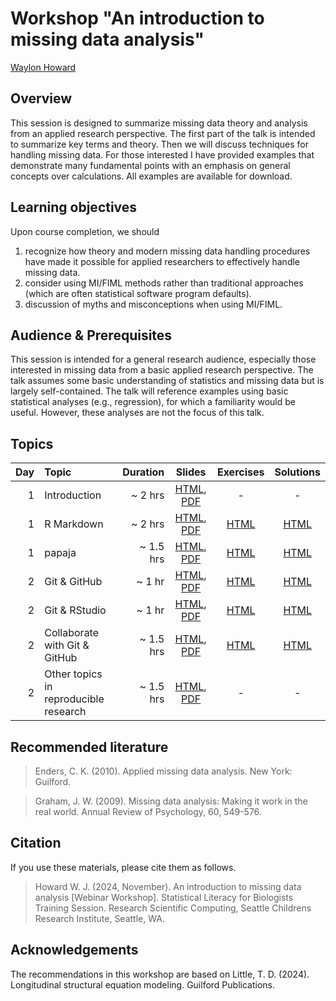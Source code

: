 # Workshop "An introduction to missing data analysis"

[Waylon Howard](https://wwwaylon.github.io/)

## Overview

This session is designed to summarize missing data theory and analysis from an applied research perspective. The first part of the talk is intended to summarize key terms and theory. Then we will discuss techniques for handling missing data. For those interested I have provided examples that demonstrate many fundamental points with an emphasis on general concepts over calculations. All examples are available for download.

## Learning objectives

Upon course completion, we should

1. recognize how theory and modern missing data handling procedures have made it possible for applied researchers to effectively handle missing data.
2. consider using MI/FIML methods rather than traditional approaches (which are often statistical software program defaults). 
3. discussion of myths and misconceptions when using MI/FIML. 

## Audience & Prerequisites

This session is intended for a general research audience, especially those interested in missing data from a basic applied research perspective. The talk assumes some basic understanding of statistics and missing data but is largely self-contained. The talk will reference examples using basic statistical analyses (e.g., regression), for which a familiarity would be useful. However, these analyses are not the focus of this talk. 

## Topics

| Day | Topic | Duration | Slides | Exercises | Solutions |
| ---: | :---- | ------: | :----: | :-------: | :-------: |
| 1 | Introduction | ~ 2 hrs | [HTML](https://crsh.github.io/reproducible-research-practices-workshop/slides/1_introduction.html), [PDF](https://raw.githubusercontent.com/crsh/reproducible-research-practices-workshop/main/slides/1_introduction.pdf) | - | - |
| 1 | R Markdown | ~ 2 hrs | [HTML](https://crsh.github.io/reproducible-research-practices-workshop/slides/2_Intro_RMarkdown.html), [PDF](https://raw.githubusercontent.com/crsh/reproducible-research-practices-workshop/main/slides/2_Intro_RMarkdown.pdf) | [HTML](https://crsh.github.io/reproducible-research-practices-workshop/exercises/2_rmarkdown_question.html) | [HTML](https://crsh.github.io/reproducible-research-practices-workshop/exercises/2_rmarkdown_solution.html) |
| 1 | papaja | ~ 1.5 hrs | [HTML](https://crsh.github.io/reproducible-research-practices-workshop/slides/3_papaja.html), [PDF](https://raw.githubusercontent.com/crsh/reproducible-research-practices-workshop/main/slides/3_papaja.pdf) | [HTML](https://crsh.github.io/reproducible-research-practices-workshop/exercises/3_papaja_question.html) | [HTML](https://crsh.github.io/reproducible-research-practices-workshop/exercises/3_papaja_solution.html) |
| 2 | Git & GitHub | ~ 1 hr | [HTML](https://crsh.github.io/reproducible-research-practices-workshop/slides/4_git_github.html), [PDF](https://raw.githubusercontent.com/crsh/reproducible-research-practices-workshop/main/slides/4_git_github.pdf) | [HTML](https://crsh.github.io/reproducible-research-practices-workshop/exercises/4_git_github_question.html) | [HTML](https://crsh.github.io/reproducible-research-practices-workshop/exercises/4_git_github_solution.html) |
| 2 | Git & RStudio | ~ 1 hr | [HTML](https://crsh.github.io/reproducible-research-practices-workshop/slides/5_Git-RStudio.html), [PDF](https://raw.githubusercontent.com/crsh/reproducible-research-practices-workshop/main/slides/5_Git-RStudio.pdf) | [HTML](https://crsh.github.io/reproducible-research-practices-workshop/exercises/5_git-rstudio_question.html) | [HTML](https://crsh.github.io/reproducible-research-practices-workshop/exercises/5_git-rstudio_solution.html) |
| 2 | Collaborate with Git & GitHub | ~ 1.5 hrs | [HTML](https://crsh.github.io/reproducible-research-practices-workshop/slides/6_github_collaboration.html), [PDF](https://raw.githubusercontent.com/crsh/reproducible-research-practices-workshop/main/slides/6_git_collaboration.pdf) | [HTML](https://crsh.github.io/reproducible-research-practices-workshop/exercises/6_github_collaboration_question.html) | [HTML](https://crsh.github.io/reproducible-research-practices-workshop/exercises/6_github_collaboration_solution.html) |
| 2 | Other topics in reproducible research | ~ 1.5 hrs | [HTML](https://crsh.github.io/reproducible-research-practices-workshop/slides/7_Other_Topics.html), [PDF](https://raw.githubusercontent.com/crsh/reproducible-research-practices-workshop/main/slides/7_Other_Topics.pdf) | - | - |

## Recommended literature

> Enders, C. K. (2010). Applied missing data analysis. New York: Guilford.

> Graham, J. W. (2009). Missing data analysis: Making it work in the real world. Annual Review of Psychology, 60, 549-576.

## Citation

If you use these materials, please cite them as follows.

> Howard W. J. (2024, November). An introduction to missing data analysis [Webinar Workshop]. Statistical Literacy for Biologists Training Session. Research Scientific Computing, Seattle Childrens Research Institute, Seattle, WA. 

## Acknowledgements

The recommendations in this workshop are based on Little, T. D. (2024). Longitudinal structural equation modeling. Guilford Publications.
